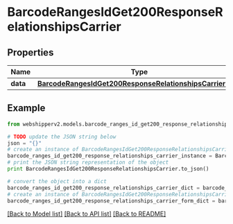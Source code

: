 # BarcodeRangesIdGet200ResponseRelationshipsCarrier


## Properties
Name | Type | Description | Notes
------------ | ------------- | ------------- | -------------
**data** | [**BarcodeRangesIdGet200ResponseRelationshipsCarrierData**](BarcodeRangesIdGet200ResponseRelationshipsCarrierData.md) |  | [optional] 

## Example

```python
from webshipperv2.models.barcode_ranges_id_get200_response_relationships_carrier import BarcodeRangesIdGet200ResponseRelationshipsCarrier

# TODO update the JSON string below
json = "{}"
# create an instance of BarcodeRangesIdGet200ResponseRelationshipsCarrier from a JSON string
barcode_ranges_id_get200_response_relationships_carrier_instance = BarcodeRangesIdGet200ResponseRelationshipsCarrier.from_json(json)
# print the JSON string representation of the object
print BarcodeRangesIdGet200ResponseRelationshipsCarrier.to_json()

# convert the object into a dict
barcode_ranges_id_get200_response_relationships_carrier_dict = barcode_ranges_id_get200_response_relationships_carrier_instance.to_dict()
# create an instance of BarcodeRangesIdGet200ResponseRelationshipsCarrier from a dict
barcode_ranges_id_get200_response_relationships_carrier_form_dict = barcode_ranges_id_get200_response_relationships_carrier.from_dict(barcode_ranges_id_get200_response_relationships_carrier_dict)
```
[[Back to Model list]](../README.md#documentation-for-models) [[Back to API list]](../README.md#documentation-for-api-endpoints) [[Back to README]](../README.md)



